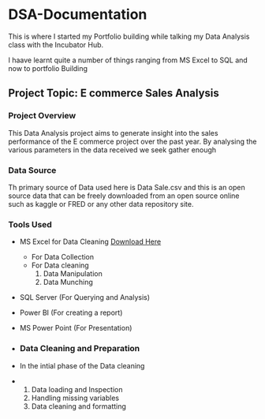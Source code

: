 # DSA-Documentation
This is where I started my Portfolio building while talking my Data Analysis class with the Incubator Hub.

I haave learnt quite a number of things ranging from MS Excel to SQL and now to portfolio Building

## Project Topic: E commerce Sales Analysis

### Project Overview
This Data Analysis project aims to generate insight into the sales performance of the E commerce project over the past year. By analysing the various parameters in the data received we seek gather enough  


### Data Source
Th primary source of Data used here is Data Sale.csv and this is an open source data that can be freely downloaded from an open source online such as kaggle or FRED or any other data repository site.

### Tools Used
- MS Excel for Data Cleaning [Download Here](https://www.microsoft.com)
  - For Data Collection
  - For Data cleaning
    1. Data Manipulation
    2. Data Munching
        
- SQL Server (For Querying and Analysis)
- Power BI (For creating a report)
- MS Power Point (For Presentation)

- ### Data Cleaning and Preparation

- In the intial  phase of the Data cleaning
- 1. Data loading and Inspection
  2.  Handling missing variables
  3.  Data cleaning and formatting
